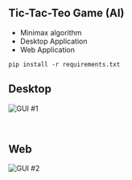## Tic-Tac-Teo Game (AI)

- Minimax algorithm
- Desktop Application
- Web Application

`pip install -r requirements.txt`

## Desktop

![GUI #1](https://i.ibb.co/GpqPrCP/Preview-Image.png)

<br />

## Web

![GUI #2](https://i.ibb.co/34LKbLB/Screenshot-2023-05-18-213810.png)

